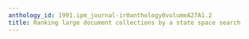 ```yaml
---
anthology_id: 1991.ipm_journal-ir0anthology0volumeA27A1.2
title: Ranking large document collections by a state space search
---
```

